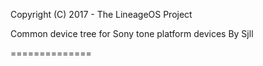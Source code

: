 Copyright (C) 2017 - The LineageOS Project

Common device tree for Sony tone platform devices
By Sjll

==============
